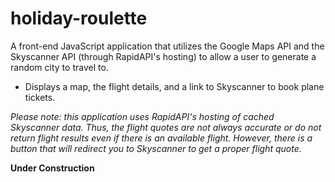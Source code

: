# holiday-roulette
A front-end JavaScript application that utilizes the Google Maps API and the Skyscanner API (through RapidAPI's hosting) to allow a user to generate a random city to travel to.
* Displays a map, the flight details, and a link to Skyscanner to book plane tickets. 

*Please note: this application uses RapidAPI's hosting of cached Skyscanner data. Thus, the flight quotes are not always accurate or do not return flight results even if there is an available flight. However, there is a button that will redirect you to Skyscanner to get a proper flight quote.*


**Under Construction**
